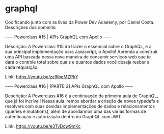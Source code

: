 # graphql
Codificando junto com as lives da Power Dev Academy, por Daniel Costa.
Descrições dos commits:

---- Powerclass #15 | APIs GraphQL com Apollo ---- 

Descrição: A Powerclass #15 irá trazer o essencial sobre o GraphQL, e a sua principal implementação para Javascript, o Apollo! Aprenda a construir uma API baseada nessa nova maneira de consumir serviços web que te dará o controle total sobre quais e quantos dados você deseja reeber a cada requisição.

Link: https://youtu.be/ze9ibeMZPkY

---- Powerclass #16 | [PARTE 2] APIs GraphQL com Apollo ----

Descrição: A Powerclass #16 é a continuação da primeira aula de GraphQL, que já foi incrível! Nessa aula iremos abordar a criação de novos typedefs e resolvers com suas devidas implementações de dados e relacionamentos (queries e mutations), além de abordarmos uma das várias formas de autenticação e autorização dentro do GraphQL com JWT. 

Link: https://youtu.be/e3TvDcw9mKc
